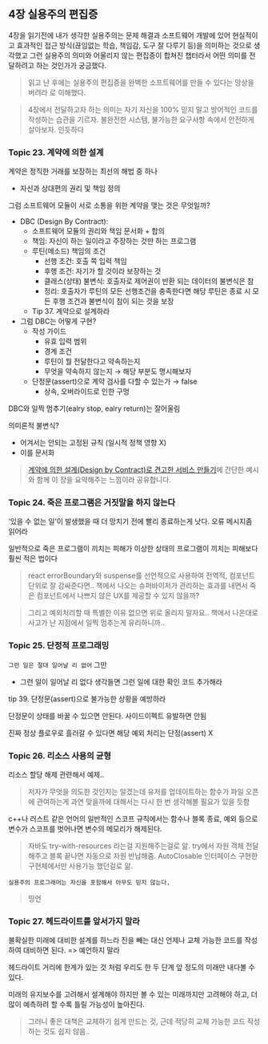 ## 4장 실용주의 편집증
4장을 읽기전에 내가 생각한 실용주의는 문제 해결과 소프트웨어 개발에 있어 현실적이고 효과적인 접근 방식(끊임없는 학습, 책임감, 도구 잘 다루기 등)을 의미하는 것으로 생각했고 그런 실용주의 의미와 어울리지 않는 편집증이 합쳐진 챕터라서 어떤 의미를 전달하려고 하는 것인가가 궁금했다.

> 읽고 난 후에는 실용주의 편집증을 완벽한 소프트웨어를 만들 수 있다는 망상을 버려라 로 이해했다.

> 4장에서 전달하고자 하는 의미는 자기 자신을 100% 믿지 말고 방어적인 코드를 작성하는 습관을 기르자. 불완전한 시스템, 불가능한 요구사항 속에서 안전하게 살아보자. 인듯하다

### Topic 23. 계약에 의한 설계
계약은 정직한 거래를 보장하는 최선의 해법 중 하나
- 자신과 상대편의 권리 및 책임 정의

그럼 소프트웨어 모듈이 서로 소통을 위한 계약을 맺는 것은 무엇일까?
- DBC (Design By Contract):
  - 소프트웨어 모듈의 권리와 책임 문서화 + 합의
  - 책임: 자신이 하는 일이라고 주장하는 것만 하는 프로그램
  - 루틴(메소드) 책임의 조건
    - 선행 조건: 호출 쪽 입력 책임
    - 후행 조건: 자기가 할 것이라 보장하는 것
    - 클래스(상태) 불변식: 호출자로 제어권이 반환 되는 데이터의 불변식은 참
    - 정리: 호출자가 루틴의 모든 선행조건을 충족한다면 해당 루틴은 종료 시 모든 후행 조건과 불변식이 참이 되는 것을 보장
  - Tip 37. 계약으로 설계하라
- 그럼 DBC는 어떻게 구현?
  - 작성 가이드
    - 유효 입력 범위
    - 경계 조건
    - 루틴이 뭘 전달한다고 약속하는지
    - 무엇을 약속하지 않는지 → 해당 부분도 명시해보자
  - 단정문(assert)으로 계약 검사를 다할 수 있는가 → false
    - 상속, 오버라이드로 인한 구멍

DBC와 일찍 멈추기(ealry stop, ealry return)는 잘어울림

의미론적 불변식?
- 어겨서는 안되는 고정된 규칙 (일시적 정책 영향 X)
- 이를 문서화

> [계약에 의한 설계(Design by Contract)로 견고한 서비스 만들기](https://armadillo-dev.github.io/design/programming/desing-by-contract/)에 간단한 예시와 함께 이 장을 요약해주는 느낌이라 공유합니다.

### Topic 24. 죽은 프로그램은 거짓말을 하지 않는다
‘있을 수 없는 일’이 발생했을 때 더 망치기 전에 빨리 종료하는게 낫다. 오류 메시지좀 읽어라

일반적으로 죽은 프로그램이 끼치는 피해가 이상한 상태의 프로그램이 끼치는 피해보다 훨씬 적은 법이다
> react errorBoundary와 suspense를 선언적으로 사용하여 전역적, 컴포넌트 단위로 잘 감싸준다면.. 책에서 나오는 슈퍼바이저가 관리하는 효과를 내면서 죽은 컴포넌트에서 나쁘지 않은 UX를 제공할 수 있지 않을까?

> 그리고 예외처리할 때 특별한 이유 없으면 위로 올리지 말자요.. 책에서 나온대로 사고가 난 지점에서 일찍 멈추는게 유리하니까.. 

### Topic 25. 단정적 프로그래밍

`그런 일은 절대 일어날 리 없어` 그만
- 그런 일이 일어날 리 없다 생각들면 그런 일에 대한 확인 코드 추가해라

tip 39. 단정문(assert)으로 불가능한 상황을 예방하라

단정문이 상태를 바꿀 수 있으면 안된다. 사이드이펙트 유발하면 안됨

진짜 정상 플로우로 흘러갈 수 있다면 해당 예외 처리는 단정(assert) X

### Topic 26. 리소스 사용의 균형
리소스 할당 해제 관련해서 예제..
> 저자가 무엇을 의도한 것인지는 알겠는데 유저를 업데이트하는 함수가 파일 오픈에 관여하는게 과연 맞을까에 대해서는 다시 한 번 생각해볼 필요가 있을 듯함

c++나 러스트 같은 언어의 일반적인 스코프 규칙에서는 함수나 블록 종료, 예외 등으로 변수가 스코프를 벗어나면 변수의 메모리가 해제된다.
> 자바도 try-with-resources 라는걸 지원해주는걸로 앎. try에서 자원 객체 전달해주고 블록 끝나면 자동으로 자원 반납해줌. AutoClosable 인터페이스 구현한 구현체에서만 사용가능 했던걸로 앎. 

`실용주의 프로그래머는 자신을 포함해서 아무도 믿지 않는다.`
> 띵언

### Topic 27. 헤드라이트를 앞서가지 말라
불확실한 미래에 대비한 설계를 하느라 진을 빼는 대신 언제나 교체 가능한 코드를 작성하여 대비하면 된다.
=> 예언하지 말라

헤드라이트 거리에 한계가 있는 것 처럼 우리도 한 두 단계 앞 정도의 미래만 내다볼 수 있다.

미래의 유지보수를 고려해서 설계해야 하지만 볼 수 있는 미래까지만 고려해야 하고, 더 많이 예측하려 할 수록 틀릴 가능성이 높아진다.

> 그러니 좋은 대책은 교체하기 쉽게 만드는 것, 근데 적당히 교체 가능한 코드 작성하는 것도 쉽지 않음..

